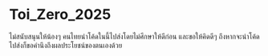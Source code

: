 # Toi_Zero_2025
ไม่สนับสนุนให้น้องๆ คนไทยนำโค้ดในนี้ไปส่งโดยไม่ศึกษาให้ดีก่อน และขอให้คิดดีๆ ถึงหากจะนำโค้ดไปส่งก็ขอคำนึงถึงผลประโยชน์ของตนเองด้วย
